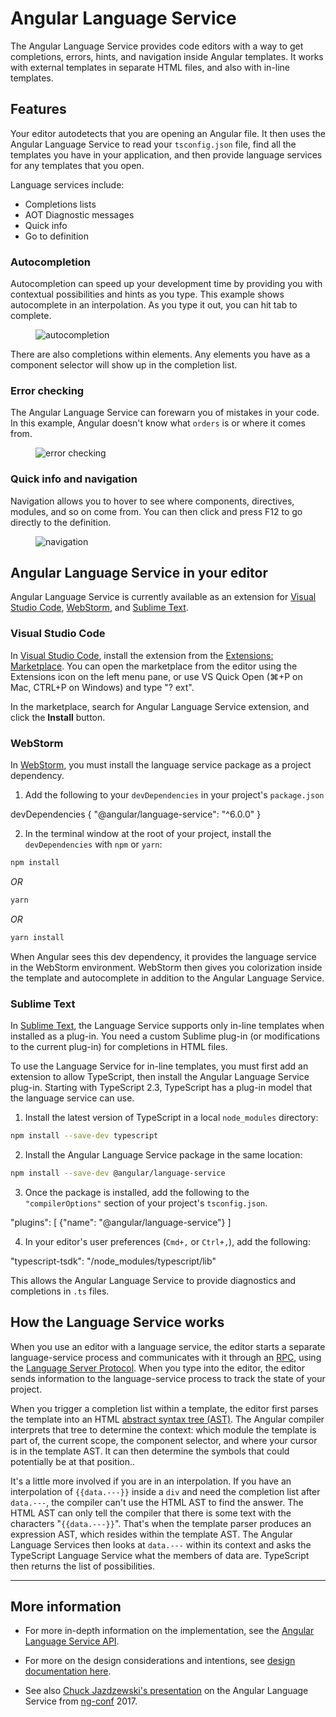 # Angular Language Service

The Angular Language Service provides code editors with a way to get completions, errors,
hints, and navigation inside Angular templates.
It works with external templates in separate HTML files, and also with in-line templates.

## Features

Your editor autodetects that you are opening an Angular file.
It then uses the Angular Language Service to read your `tsconfig.json` file, find all the
templates you have in your application, and then provide language services for any templates that you open.

Language services include:

* Completions lists
* AOT Diagnostic messages
* Quick info
* Go to definition


### Autocompletion

Autocompletion can speed up your development time by providing you with
contextual possibilities and hints as you type.
This example shows autocomplete in an interpolation. As you type it out,
you can hit tab to complete.

<figure>
  <img src="generated/images/guide/language-service/language-completion.gif" alt="autocompletion">
</figure>

There are also completions within elements. Any elements you have as a component selector will
show up in the completion list.

### Error checking

The Angular Language Service can forewarn you of mistakes in your code.
In this example, Angular doesn't know what `orders` is or where it comes from.

<figure>
  <img src="generated/images/guide/language-service/language-error.gif" alt="error checking">
</figure>

### Quick info and navigation

Navigation allows you to hover to see where components, directives, modules, and so on come from.
You can then click and press F12 to go directly to the definition.

<figure>
  <img src="generated/images/guide/language-service/language-navigation.gif" alt="navigation">
</figure>


## Angular Language Service in your editor

Angular Language Service is currently available as an extension for [Visual Studio Code](https://code.visualstudio.com/),
[WebStorm](https://www.jetbrains.com/webstorm), and [Sublime Text](https://www.sublimetext.com/).

### Visual Studio Code

In [Visual Studio Code](https://code.visualstudio.com/), install the extension from the [Extensions: Marketplace](https://marketplace.visualstudio.com/items?itemName=Angular.ng-template). You can open the marketplace from the editor using the Extensions icon on the left menu pane, or use VS Quick Open (⌘+P on Mac, CTRL+P on Windows) and type "? ext".

In the marketplace, search for Angular Language Service extension, and click the **Install** button.

### WebStorm

In [WebStorm](https://www.jetbrains.com/webstorm/), you must install the language service package as a project dependency.

1. Add the following to your `devDependencies` in your project's `package.json`

<code-example language="json" header="package.json">
devDependencies {
  "@angular/language-service": "^6.0.0"
}
</code-example>

2. In the terminal window at the root of your project, install the `devDependencies` with `npm` or `yarn`:

```sh
npm install
```
*OR*

```sh
yarn
```

*OR*

```sh
yarn install
```

When Angular sees this dev dependency, it provides the language service in the WebStorm environment.
WebStorm then gives you colorization inside the template and autocomplete in addition to the Angular Language Service.


### Sublime Text

In [Sublime Text](https://www.sublimetext.com/), the Language Service supports only in-line templates when installed as a plug-in.
You need a custom Sublime plug-in (or modifications to the current plug-in) for completions in HTML files.

To use the Language Service for in-line templates, you must first add an extension to allow TypeScript, then install the Angular Language Service plug-in. Starting with TypeScript 2.3, TypeScript has a plug-in model that the language service can use.

1. Install the latest version of TypeScript in a local `node_modules` directory:

```sh
npm install --save-dev typescript
```

2. Install the Angular Language Service package in the same location:

```sh
npm install --save-dev @angular/language-service
```

3. Once the package is installed,  add the following to the `"compilerOptions"` section of your project's `tsconfig.json`.

<code-example language="json" header="tsconfig.json">
  "plugins": [
      {"name": "@angular/language-service"}
  ]
</code-example>

4. In your editor's user preferences (`Cmd+,` or `Ctrl+,`), add the following:

<code-example language="json" header="Sublime Text user preferences">
"typescript-tsdk": "<path to your folder>/node_modules/typescript/lib"
</code-example>

This allows the Angular Language Service to provide diagnostics and completions in `.ts` files.




## How the Language Service works

When you use an editor with a language service, the editor starts a separate language-service process
and communicates with it through an [RPC](https://en.wikipedia.org/wiki/Remote_procedure_call), using the [Language Server Protocol](https://microsoft.github.io/language-server-protocol/).
When you type into the editor, the editor sends information to the language-service process to
track the state of your project.

When you trigger a completion list within a template, the editor first parses the template into an
HTML [abstract syntax tree (AST)](https://en.wikipedia.org/wiki/Abstract_syntax_tree).
The Angular compiler interprets that tree to determine the context: which module the template is part of, the current scope, the component selector, and where your cursor is in the template AST. It can then determine the symbols that could potentially be at that position..

It's a little more involved if you are in an interpolation. If you have an interpolation of `{{data.---}}` inside a `div` and need the completion list after `data.---`, the compiler can't use the HTML AST to find the answer. The HTML AST can only tell the compiler that there is some text with the characters "`{{data.---}}`". That's when the template parser produces an expression AST, which resides within the template AST. The Angular Language Services then looks at `data.---` within its context and asks the TypeScript Language Service what the members of data are. TypeScript then returns the list of possibilities.

<hr>

## More information

* For more in-depth information on the implementation, see the
[Angular Language Service API](https://github.com/angular/angular/blob/master/packages/language-service/src/types.ts).

* For more on the design considerations and intentions, see [design documentation here](https://github.com/angular/vscode-ng-language-service/wiki/Design).

* See also [Chuck Jazdzewski's presentation](https://www.youtube.com/watch?v=ez3R0Gi4z5A&t=368s) on the Angular Language Service from [ng-conf](https://www.ng-conf.org/) 2017.
